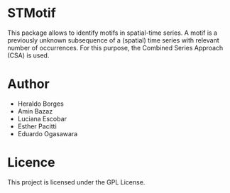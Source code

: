 # STMotif

This package allows to identify motifs in spatial-time series. A motif is a previously unknown subsequence of a (spatial) time series with relevant number of occurrences. For this purpose, the Combined Series Approach (CSA) is used.

# Author
- Heraldo Borges
- Amin Bazaz
- Luciana Escobar
- Esther Pacitti 
- Eduardo Ogasawara


# Licence

This project is licensed under the GPL License.
